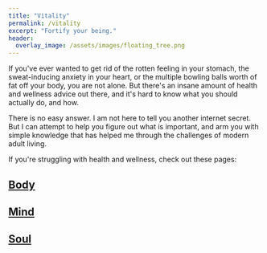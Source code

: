 ```yaml
---
title: "Vitality"
permalink: /vitality
excerpt: "Fortify your being."
header:
  overlay_image: /assets/images/floating_tree.png
---
```


If you've ever wanted to get rid of the rotten feeling in your stomach, the sweat-inducing anxiety in your heart, or the multiple bowling balls worth of fat off your body, you are not alone. But there's an insane amount of health and wellness advice out there, and it's hard to know what you should actually do, and how.

There is no easy answer. I am not here to tell you another internet secret. But I can attempt to help you figure out what is important, and arm you with simple knowledge that has helped me through the challenges of modern adult living.

If you're struggling with health and wellness, check out these pages:
## [Body](/vitality/body)
## [Mind](/vitality/mind)
## [Soul](/vitality/soul)
